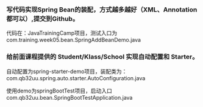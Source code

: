 ### 写代码实现Spring Bean的装配，方式越多越好（XML、Annotation都可以）,提交到Github。

代码在：JavaTrainingCamp项目，测试入口为com.training.week05.bean.SpringAddBeanDemo.java



### 给前面课程提供的 Student/Klass/School 实现自动配置和 Starter。

自动配置为spring-starter-demo项目，装配类为：com.qb32uu.spring.auto.starter.AutoConfiguration.java

使用demo为springBootTest项目，启动入口com.qb32uu.bean.SpringBootTestApplication.java

